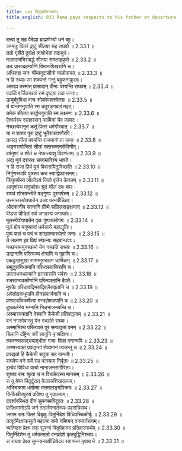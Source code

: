 ```yaml
---
title: ०३३ पितृदर्शनगमनम्
title_english: 033 Rama pays respects to his father at departure

---
```

<div class="audioEmbed"  caption="श्रीराम-हरिसीताराममूर्ति-घनपाठिभ्यां वचनम्" src="https://archive.org/download/Ramayana-recitation-Sriram-harisItArAmamUrti-Ghanapaati-v2/Kanda_2/Kanda_2_AYK-033-Pithur_Dharshanaartham_Gamanam.mp3"></div>

  
दत्त्वा तु सह वैदेह्या ब्राह्मणेभ्यो धनं बहु।  
जग्मतुः पितरं द्रष्टुं सीतया सह राघवौ ॥ 2.33.1 ॥   
ततो गृहीते दुष्प्रेक्षे त्वशोभेतां तदायुधे।  
मालादामभिराबद्धे सीतया समलङ्कृते ॥ 2.33.2 ॥   
ततः प्रासादहर्म्याणि विमानशिखराणि च।  
अधिरुह्य जनः श्रीमानुदासीनो व्यलोकयत् ॥ 2.33.3 ॥   
न हि रथ्याः स्म शक्यन्ते गन्तुं बहुजनाकुलाः।  
आरुह्य तस्मात् प्रासादान् दीनाः पश्यन्ति राघवम् ॥ 2.33.4 ॥   
पदातिं वर्जितच्छत्रं रामं दृष्ट्वा तदा जनाः।  
ऊचुर्बहुविधा वाचः शोकोपहतचेतसः ॥ 2.33.5 ॥   
यं यान्तमनुयाति स्म चतुरङ्गबलं महत्।  
तमेकं सीतया सार्द्धमनुयाति स्म लक्ष्मणः ॥ 2.33.6 ॥   
ऐश्वर्यस्य रसज्ञस्सन् कामिनां चैव कामदः।  
नेच्छत्येवानृतं कर्तुं पितरं धर्मगौरवात् ॥ 2.33.7 ॥   
या न शक्या पुरा द्रष्टुं भूतैराकाशगैरपि।  
तामद्य सीतां पश्यन्ति राजमार्गगता जनाः ॥ 2.33.8 ॥   
अङ्गरागोचितां सीतां रक्तचन्दनसेविनीम्।  
वर्षमुष्णं च शीतं च नेष्यन्त्याशु विवर्णताम् ॥ 2.33.9 ॥   
अद्य नूनं दशरथः सत्त्वमाविश्य भाषते।  
न हि राजा प्रियं पुत्रं विवासयितुमिच्छति ॥ 2.33.10 ॥   
निर्गुणस्यापि पुत्रस्य कथं स्याद्विप्रवासनम्।  
किंपुनर्यस्य लोकोऽयं जितो वृत्तेन केवलम् ॥ 2.33.11 ॥   
आनृशंस्य मनुक्रोशः श्रुतं शीलं दमः शमः।  
राघवं शोभयन्त्येते षड्गुणाः पुरुषर्षभम् ॥ 2.33.12 ॥   
तस्मात्तस्योपघातेन प्रजाः परमपीडिताः।  
औदकानीव सत्त्वानि ग्रीष्मे सलिलसङ्क्षयात् ॥ 2.33.13 ॥   
पीडया पीडितं सर्वं जगदस्य जगत्पतेः।  
मूलस्येवोपघातेन वृक्षः पुष्पफलोपगः ॥ 2.33.14 ॥   
मूलं ह्येष मनुष्याणां धर्मसारो महाद्युतिः।  
पुष्पं फलं च पत्रं च शाखाश्चास्येतरे जनाः ॥ 2.33.15 ॥   
ते लक्ष्मण इव क्षिप्रं सपत्न्यः सहबान्धवाः।  
गच्छन्तमनुगच्छामो येन गच्छति राघवः ॥ 2.33.16 ॥   
उद्यानानि परित्यज्य क्षेत्राणि च गृहाणि च।  
एकदुःखसुखा राममनुगच्छाम धार्मिकम् ॥ 2.33.17 ॥   
समुद्धृतनिधानानि परिध्वस्ताजिराणि च।  
उपात्तधनधान्यानि हृतसाराणि सर्वशः ॥ 2.33.18 ॥   
रजसाभ्यवकीर्णानि परित्यक्तानि दैवतैः।  
मूषकैः परिधावद्भिरुद्बिलैरावृतानि च ॥ 2.33.19 ॥   
अपेतोदकधूमानि हीनसंमार्जनानि च।  
प्रणष्टबलिकर्मेज्या मन्त्रहोमजपानि च ॥ 2.33.20 ॥   
दुष्कालेनेव भग्नानि भिन्नभाजनवन्ति च।  
अस्मात्त्यक्तानि वेश्मानि कैकेयी प्रतिपद्यताम् ॥ 2.33.21 ॥   
वनं नगरमेवास्तु येन गच्छति राघवः।  
अस्माभिश्च परित्यक्तं पुरं सम्पद्यतां वनम् ॥ 2.33.22 ॥   
बिलानि दंष्ट्रिणः सर्वे सानूनि मृगपक्षिणः।  
त्यजन्त्यस्मद्भयाद्भीता गजाः सिंहा वनान्यपि ॥ 2.33.23 ॥   
अस्मत्त्यक्तं प्रपद्यन्तां सेव्यमानं त्यजन्तु च ॥ 2.33.24 ॥   
प्रपद्यतां हि कैकेयी सपुत्रा सह बान्धवैः।  
राघवेण वने सर्वे सह वत्स्याम निर्वृताः ॥ 2.33.25 ॥   
इत्येवं विविधा वाचो नानाजनसमीरिताः।  
शुश्राव रामः श्रुत्वा च न विचक्रेऽस्य मानसम् ॥ 2.33.26 ॥   
स तु वेश्म पितुर्दूरात् कैलासशिखरप्रभम्।  
अभिचक्राम धर्मात्मा मत्तमातङ्गविक्रमः ॥ 2.33.27 ॥   
विनीतवीरपुरुषं प्रविश्य तु नृपालयम्।  
ददर्शावस्थितं दीनं सुमन्त्रमविदूरतः ॥ 2.33.28 ॥   
प्रतीक्षमाणोऽपि जनं तदार्तमनार्तरूपः प्रहसन्निवाथ।  
जगाम रामः पितरं दिदृक्षुः पितुर्निदेशं विधिवच्चिकीर्षुः ॥ 2.33.29 ॥   
तत्पूर्वमैक्ष्वाकसुतो महात्मा रामो गमिष्यन् वनमार्त्तरूपम्।  
व्यतिष्ठत प्रेक्ष्य तदा सुमन्त्रं पितुर्महात्मा प्रतिहारणार्थम् ॥ 2.33.30 ॥   
पितुर्निदेशेन तु धर्मवत्सलो वनप्रदेशे कृतबुद्धिनिश्चयः।  
स राघवः प्रेक्ष्य सुमन्त्रमब्रवीन्निवेदय स्वागमनं नृपाय मे ॥ 2.33.31 ॥   